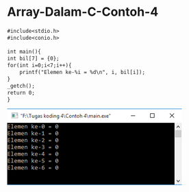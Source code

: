 # Array-Dalam-C-Contoh-4
    #include<stdio.h>
    #include<conio.h>

    int main(){
    int bil[7] = {0};
    for(int i=0;i<7;i++){
        printf("Elemen ke-%i = %d\n", i, bil[i]);
    }
    _getch();
    return 0;
    }
    
   ![img](https://raw.githubusercontent.com/BambangPriam/Array-Dalam-C-Contoh-4/master/Array%20Dalam%20C%20Contoh%204.png)
